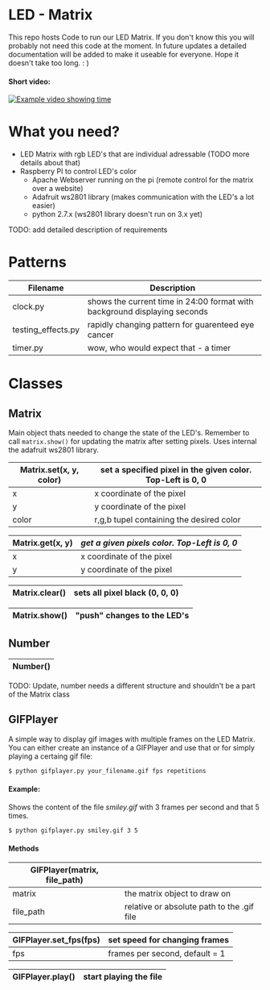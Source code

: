 # LED - Matrix

This repo hosts Code to run our LED Matrix. If you don't know this you will probably not need this code at the moment. In future updates a detailed documentation will be added to make it useable for everyone. Hope it doesn't take too long. : )

#### Short video:
[![Example video showing time](https://img.youtube.com/vi/AUEFyxiVq1U/0.jpg)](https://youtu.be/AUEFyxiVq1U)
# What you need?
- LED Matrix with rgb LED's that are individual adressable (TODO more details about that)
- Raspberry PI to control LED's color
    - Apache Webserver running on the pi (remote control for the matrix over a website)
    - Adafruit ws2801 library (makes communication with the LED's a lot easier)
    - python 2.7.x (ws2801 library doesn't run on 3.x yet)

TODO: add detailed description of requirements

# Patterns
| Filename | Description |
| -------- | ----------- |
| clock.py | shows the current time in 24:00 format with background displaying seconds
| testing_effects.py | rapidly changing pattern for guarenteed eye cancer
| timer.py | wow, who would expect that - a timer

# Classes
## Matrix
Main object thats needed to change the state of the LED's. Remember to call `matrix.show()` for updating the matrix after setting pixels. Uses internal the adafruit ws2801 library.

| Matrix.set(x, y, color) | set a specified pixel in the given color. Top-Left is 0, 0 |
| -------- | ----------- |
| x | x coordinate of the pixel |
| y | y coordinate of the pixel |
| color | r,g,b tupel containing the desired color |

| Matrix.get(x, y) | *get a  given pixels color. Top-Left is 0, 0* |
| - | - |
| x | x coordinate of the pixel |
| y | y coordinate of the pixel |

| Matrix.clear() | sets all pixel black (0, 0, 0) |
| - | - |

| Matrix.show() | "push" changes to the LED's |
| - | - |

## Number
| Number() |
| - |
TODO: Update, number needs a different structure and shouldn't be a part of the Matrix class

## GIFPlayer
A simple way to display gif images with multiple frames on the LED Matrix. You can either create an instance of a GIFPlayer and use that or for simply playing a certaing gif file:
```sh
$ python gifplayer.py your_filename.gif fps repetitions
```
#### Example:
Shows the content of the file *smiley.gif* with 3 frames per second and that 5 times.
```sh
$ python gifplayer.py smiley.gif 3 5
```
#### Methods
| GIFPlayer(matrix, file_path) |   |
| -------- | ----------- |
| matrix | the matrix object to draw on |
| file_path | relative or absolute path to the .gif file |

| GIFPlayer.set_fps(fps) | set speed for changing frames  |
| -------- | ----------- |
| fps | frames per second, default = 1 |

| GIFPlayer.play() | start playing the file |
| -------- | - |
